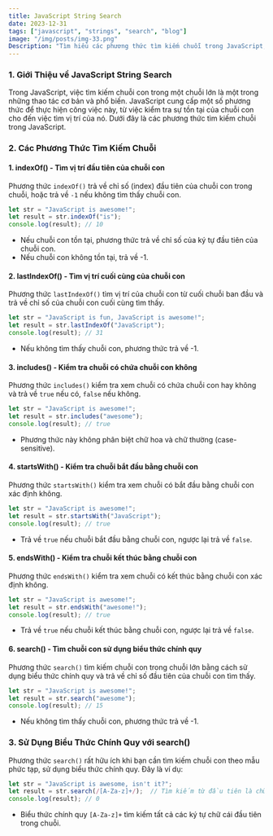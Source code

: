 ```yaml
---
title: JavaScript String Search  
date: 2023-12-31  
tags: ["javascript", "strings", "search", "blog"]  
image: "/img/posts/img-33.png"  
Description: "Tìm hiểu các phương thức tìm kiếm chuỗi trong JavaScript, giúp bạn kiểm tra sự tồn tại của chuỗi con trong một chuỗi lớn."  
---
```


### 1. Giới Thiệu về JavaScript String Search

Trong JavaScript, việc tìm kiếm chuỗi con trong một chuỗi lớn là một trong những thao tác cơ bản và phổ biến. JavaScript cung cấp một số phương thức để thực hiện công việc này, từ việc kiểm tra sự tồn tại của chuỗi con cho đến việc tìm vị trí của nó. Dưới đây là các phương thức tìm kiếm chuỗi trong JavaScript.

### 2. Các Phương Thức Tìm Kiếm Chuỗi

#### **1. indexOf()** - Tìm vị trí đầu tiên của chuỗi con

Phương thức `indexOf()` trả về chỉ số (index) đầu tiên của chuỗi con trong chuỗi, hoặc trả về `-1` nếu không tìm thấy chuỗi con.

```javascript
let str = "JavaScript is awesome!";
let result = str.indexOf("is");
console.log(result); // 10
```
- Nếu chuỗi con tồn tại, phương thức trả về chỉ số của ký tự đầu tiên của chuỗi con.
- Nếu chuỗi con không tồn tại, trả về -1.

#### **2. lastIndexOf()** - Tìm vị trí cuối cùng của chuỗi con

Phương thức `lastIndexOf()` tìm vị trí của chuỗi con từ cuối chuỗi ban đầu và trả về chỉ số của chuỗi con cuối cùng tìm thấy.

```javascript
let str = "JavaScript is fun, JavaScript is awesome!";
let result = str.lastIndexOf("JavaScript");
console.log(result); // 31
```
- Nếu không tìm thấy chuỗi con, phương thức trả về -1.

#### **3. includes()** - Kiểm tra chuỗi có chứa chuỗi con không

Phương thức `includes()` kiểm tra xem chuỗi có chứa chuỗi con hay không và trả về `true` nếu có, `false` nếu không.

```javascript
let str = "JavaScript is awesome!";
let result = str.includes("awesome");
console.log(result); // true
```
- Phương thức này không phân biệt chữ hoa và chữ thường (case-sensitive).

#### **4. startsWith()** - Kiểm tra chuỗi bắt đầu bằng chuỗi con

Phương thức `startsWith()` kiểm tra xem chuỗi có bắt đầu bằng chuỗi con xác định không.

```javascript
let str = "JavaScript is awesome!";
let result = str.startsWith("JavaScript");
console.log(result); // true
```
- Trả về `true` nếu chuỗi bắt đầu bằng chuỗi con, ngược lại trả về `false`.

#### **5. endsWith()** - Kiểm tra chuỗi kết thúc bằng chuỗi con

Phương thức `endsWith()` kiểm tra xem chuỗi có kết thúc bằng chuỗi con xác định không.

```javascript
let str = "JavaScript is awesome!";
let result = str.endsWith("awesome!");
console.log(result); // true
```
- Trả về `true` nếu chuỗi kết thúc bằng chuỗi con, ngược lại trả về `false`.

#### **6. search()** - Tìm chuỗi con sử dụng biểu thức chính quy

Phương thức `search()` tìm kiếm chuỗi con trong chuỗi lớn bằng cách sử dụng biểu thức chính quy và trả về chỉ số đầu tiên của chuỗi con tìm thấy.

```javascript
let str = "JavaScript is awesome!";
let result = str.search("awesome");
console.log(result); // 15
```
- Nếu không tìm thấy chuỗi con, phương thức trả về -1.

### 3. Sử Dụng Biểu Thức Chính Quy với search()

Phương thức `search()` rất hữu ích khi bạn cần tìm kiếm chuỗi con theo mẫu phức tạp, sử dụng biểu thức chính quy. Đây là ví dụ:

```javascript
let str = "JavaScript is awesome, isn't it?";
let result = str.search(/[A-Za-z]+/);  // Tìm kiếm từ đầu tiên là chữ cái
console.log(result); // 0
```
- Biểu thức chính quy `[A-Za-z]+` tìm kiếm tất cả các ký tự chữ cái đầu tiên trong chuỗi.
```